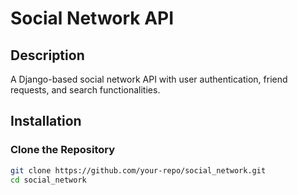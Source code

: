 # Social Network API

## Description
A Django-based social network API with user authentication, friend requests, and search functionalities.

## Installation

### Clone the Repository
```bash
git clone https://github.com/your-repo/social_network.git
cd social_network
